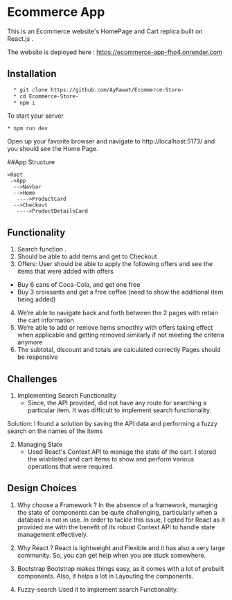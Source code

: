 # Ecommerce App

This is an Ecommerce website's HomePage and Cart replica built on React.js .

The website is deployed here : https://ecommerce-app-fho4.onrender.com

## Installation

```bash
  * git clone https://github.com/AyRawat/Ecommerce-Store-
  * cd Ecommerce-Store-
  * npm i
```

To start your server

```
* npm run dev
```

Open up your favorite browser and navigate to http://localhost:5173/ and you should see the Home Page.

##App Structure

```
>Root
 ->App
  -->Navbar
  -->Home
   ---->ProductCard
  -->Checkout
   ---->ProductDetailsCard
```

## Functionality

1. Search function .
2. Should be able to add items and get to Checkout
3. Offers: User should be able to apply the following offers and see the items that were added with offers

- Buy 6 cans of Coca-Cola, and get one free
- Buy 3 croissants and get a free coffee (need to show the additional item being added)

4. We’re able to navigate back and forth between the 2 pages with retain the cart information
5. We’re able to add or remove items smoothly with offers taking effect when applicable and getting removed similarly if not meeting the criteria anymore
6. The subtotal, discount and totals are calculated correctly Pages should be responsive

## Challenges

1. Implementing Search Functionality
   - Since, the API provided, did not have any route for searching a particular item. It was difficult to implement search functionality.

Solution: I found a solution by saving the API data and performing a fuzzy search on the names of the items

2. Managing State
   - Used React's Context API to manage the state of the cart. I stored the wishlisted and cart Items to show and perform various operations that were required.

## Design Choices

1. Why choose a Framework ?
   In the absence of a framework, managing the state of components can be quite challenging, particularly when a database is not in use. In order to tackle this issue, I opted for React as it provided me with the benefit of its robust Context API to handle state management effectively.

2. Why React ?
   React is lightweight and Flexible and it has also a very large community. So, you can get help when you are stuck somewhere.

3. Bootstrap
   Bootstrap makes things easy, as it comes with a lot of prebuilt components. Also, it helps a lot in Layouting the components.

4. Fuzzy-search
   Used it to implement search Functionality.
